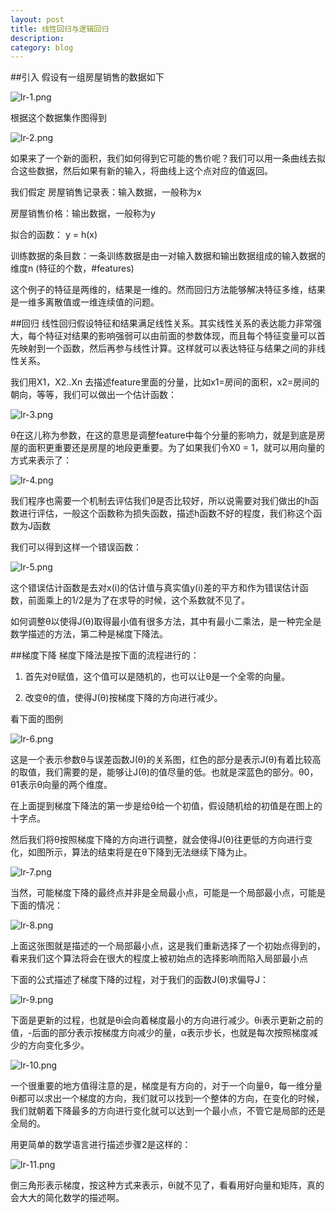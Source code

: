 ```yaml
---
layout: post
title: 线性回归与逻辑回归
description: 
category: blog
---
```


##引入
假设有一组房屋销售的数据如下

![lr-1.png](http://mazhiyuan.github.io/images/lr-1.png "")

根据这个数据集作图得到

![lr-2.png](http://mazhiyuan.github.io/images/lr-2.png "")

如果来了一个新的面积，我们如何得到它可能的售价呢？我们可以用一条曲线去拟合这些数据，然后如果有新的输入，将曲线上这个点对应的值返回。

我们假定
房屋销售记录表：输入数据，一般称为x

房屋销售价格：输出数据，一般称为y

拟合的函数： y = h(x)

训练数据的条目数：一条训练数据是由一对输入数据和输出数据组成的输入数据的维度n (特征的个数，#features)

这个例子的特征是两维的，结果是一维的。然而回归方法能够解决特征多维，结果是一维多离散值或一维连续值的问题。 

##回归
线性回归假设特征和结果满足线性关系。其实线性关系的表达能力非常强大，每个特征对结果的影响强弱可以由前面的参数体现，而且每个特征变量可以首先映射到一个函数，然后再参与线性计算。这样就可以表达特征与结果之间的非线性关系。 

我们用X1，X2..Xn 去描述feature里面的分量，比如x1=房间的面积，x2=房间的朝向，等等，我们可以做出一个估计函数： 

![lr-3.png](http://mazhiyuan.github.io/images/lr-3.png "")

  θ在这儿称为参数，在这的意思是调整feature中每个分量的影响力，就是到底是房屋的面积更重要还是房屋的地段更重要。为了如果我们令X0 = 1，就可以用向量的方式来表示了： 
  
![lr-4.png](http://mazhiyuan.github.io/images/lr-4.png "")

我们程序也需要一个机制去评估我们θ是否比较好，所以说需要对我们做出的h函数进行评估，一般这个函数称为损失函数，描述h函数不好的程度，我们称这个函数为J函数

我们可以得到这样一个错误函数：

![lr-5.png](http://mazhiyuan.github.io/images/lr-5.png "")

这个错误估计函数是去对x(i)的估计值与真实值y(i)差的平方和作为错误估计函数，前面乘上的1/2是为了在求导的时候，这个系数就不见了。

如何调整θ以使得J(θ)取得最小值有很多方法，其中有最小二乘法，是一种完全是数学描述的方法，第二种是梯度下降法。

##梯度下降
 梯度下降法是按下面的流程进行的：

1. 首先对θ赋值，这个值可以是随机的，也可以让θ是一个全零的向量。

2. 改变θ的值，使得J(θ)按梯度下降的方向进行减少。

看下面的图例

![lr-6.png](http://mazhiyuan.github.io/images/lr-6.png "")

这是一个表示参数θ与误差函数J(θ)的关系图，红色的部分是表示J(θ)有着比较高的取值，我们需要的是，能够让J(θ)的值尽量的低。也就是深蓝色的部分。θ0，θ1表示θ向量的两个维度。

在上面提到梯度下降法的第一步是给θ给一个初值，假设随机给的初值是在图上的十字点。

 然后我们将θ按照梯度下降的方向进行调整，就会使得J(θ)往更低的方向进行变化，如图所示，算法的结束将是在θ下降到无法继续下降为止。
 
![lr-7.png](http://mazhiyuan.github.io/images/lr-7.png "")

当然，可能梯度下降的最终点并非是全局最小点，可能是一个局部最小点，可能是下面的情况：

![lr-8.png](http://mazhiyuan.github.io/images/lr-8.png "")

上面这张图就是描述的一个局部最小点，这是我们重新选择了一个初始点得到的，看来我们这个算法将会在很大的程度上被初始点的选择影响而陷入局部最小点  

   下面的公式描述了梯度下降的过程，对于我们的函数J(θ)求偏导J：
   
![lr-9.png](http://mazhiyuan.github.io/images/lr-9.png "")

下面是更新的过程，也就是θi会向着梯度最小的方向进行减少。θi表示更新之前的值，-后面的部分表示按梯度方向减少的量，α表示步长，也就是每次按照梯度减少的方向变化多少。

![lr-10.png](http://mazhiyuan.github.io/images/lr-10.png "")

一个很重要的地方值得注意的是，梯度是有方向的，对于一个向量θ，每一维分量θi都可以求出一个梯度的方向，我们就可以找到一个整体的方向，在变化的时候，我们就朝着下降最多的方向进行变化就可以达到一个最小点，不管它是局部的还是全局的。

用更简单的数学语言进行描述步骤2是这样的：

![lr-11.png](http://mazhiyuan.github.io/images/lr-11.png "")

倒三角形表示梯度，按这种方式来表示，θi就不见了，看看用好向量和矩阵，真的会大大的简化数学的描述啊。